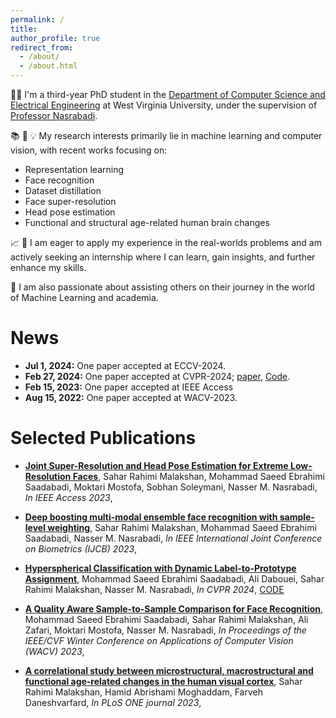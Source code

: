 ```yaml
---
permalink: /
title:
author_profile: true
redirect_from: 
  - /about/
  - /about.html
---
```

👩‍💻 I'm a third-year PhD student in the [Department of Computer Science and Electrical Engineering](https://lcsee.statler.wvu.edu/) at West Virginia University, under the supervision of [Professor Nasrabadi](https://nassernasrabadi.faculty.wvu.edu/). 

📚 🔬 💡 My research interests primarily lie in machine learning and computer vision, with recent works focusing on:

* Representation learning
* Face recognition
* Dataset distillation
* Face super-resolution
* Head pose estimation
* Functional and structural age-related human brain changes

📈 🌱 I am eager to apply my experience in the real-worlds problems and am actively seeking an internship where I can learn, gain insights, and further enhance my skills.

👥 I am also passionate about assisting others on their journey in the world of Machine Learning and academia.

News
======
- **Jul 1, 2024:** One paper accepted at ECCV-2024. 
- **Feb 27, 2024:** One paper accepted at CVPR-2024; [paper](https://arxiv.org/abs/2403.16937), [Code](https://github.com/msed-Ebrahimi/DL2PA_CVPR24).
- **Feb 15, 2023:** One paper accepted at IEEE Access
- **Aug 15, 2022:** One paper accepted at WACV-2023.

Selected Publications
======
- [**Joint Super-Resolution and Head Pose Estimation for Extreme Low-Resolution Faces**](https://ieeexplore.ieee.org/stamp/stamp.jsp?arnumber=10034761),
Sahar Rahimi Malakshan, Mohammad Saeed Ebrahimi Saadabadi, Moktari Mostofa, Sobhan Soleymani, Nasser M. Nasrabadi,
_In IEEE Access 2023_,


- [**Deep boosting multi-modal ensemble face recognition with sample-level weighting**](https://ieeexplore.ieee.org/stamp/stamp.jsp?arnumber=10034761),
Sahar Rahimi Malakshan, Mohammad Saeed Ebrahimi Saadabadi, Nasser M. Nasrabadi,
_In IEEE International Joint Conference on Biometrics (IJCB) 2023_,

- [**Hyperspherical Classification with Dynamic Label-to-Prototype Assignment**](https://arxiv.org/abs/2403.16937),
Mohammad Saeed Ebrahimi Saadabadi, Ali Dabouei, Sahar Rahimi Malakshan, Nasser M. Nasrabadi,
_In CVPR 2024_, [CODE](https://github.com/msed-Ebrahimi/DL2PA_CVPR24)


- [**A Quality Aware Sample-to-Sample Comparison for Face Recognition**](https://openaccess.thecvf.com/content/WACV2023/html/Saadabadi_A_Quality_Aware_Sample-to-Sample_Comparison_for_Face_Recognition_WACV_2023_paper.html),
Mohammad Saeed Ebrahimi Saadabadi, Sahar Rahimi Malakshan, Ali Zafari, Moktari Mostofa, Nasser M. Nasrabadi,
_In Proceedings of the IEEE/CVF Winter Conference on Applications of Computer Vision (WACV) 2023_,


- [**A correlational study between microstructural, macrostructural and functional age-related changes in the human visual cortex**](https://openaccess.thecvf.com/content/WACV2023/html/Saadabadi_A_Quality_Aware_Sample-to-Sample_Comparison_for_Face_Recognition_WACV_2023_paper.html),
Sahar Rahimi Malakshan, Hamid Abrishami Moghaddam, Farveh Daneshvarfard,
_In PLoS ONE journal 2023_,


